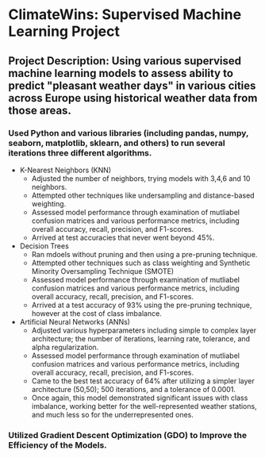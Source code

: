 # ClimateWins: Supervised Machine Learning Project
## Project Description: Using various supervised machine learning models to assess ability to predict "pleasant weather days" in various cities across Europe using historical weather data from those areas.
### Used Python and various libraries (including pandas, numpy, seaborn, matplotlib, sklearn, and others) to run several iterations three different algorithms.
- K-Nearest Neighbors (KNN)
  - Adjusted the number of neighbors, trying models with 3,4,6 and 10 neighbors.
  - Attempted other techniques like undersampling and distance-based weighting.
  - Assessed model performance through examination of mutliabel confusion matrices and various performance metrics, including overall accuracy, recall, precision, and F1-scores.
  - Arrived at test accuracies that never went beyond 45%. 
- Decision Trees
  - Ran mdoels without pruning and then using a pre-pruning technique.
  - Attempted other techniques such as class weighting and Synthetic Minority Oversampling Technique (SMOTE)
  - Assessed model performance through examination of mutliabel confusion matrices and various performance metrics, including overall accuracy, recall, precision, and F1-scores.
  - Arrived at a test accuracy of 93% using the pre-pruning technique, however at the cost of class imbalance. 
- Artificial Neural Networks (ANNs)
  - Adjusted various hyperparameters including simple to complex layer architecture; the number of iterations, learning rate, tolerance, and alpha regularization.
  - Assessed model performance through examination of mutliabel confusion matrices and various performance metrics, including overall accuracy, recall, precision, and F1-scores.
  - Came to the best test accuracy of 64% after utilizing a simpler layer architecture (50,50); 500 iterations, and a tolerance of 0.0001.
  - Once again, this model demonstrated significant issues with class imbalance, working better for the well-represented weather stations, and much less so for the underrepresented ones.
### Utilized Gradient Descent Optimization (GDO) to Improve the Efficiency of the Models. 
